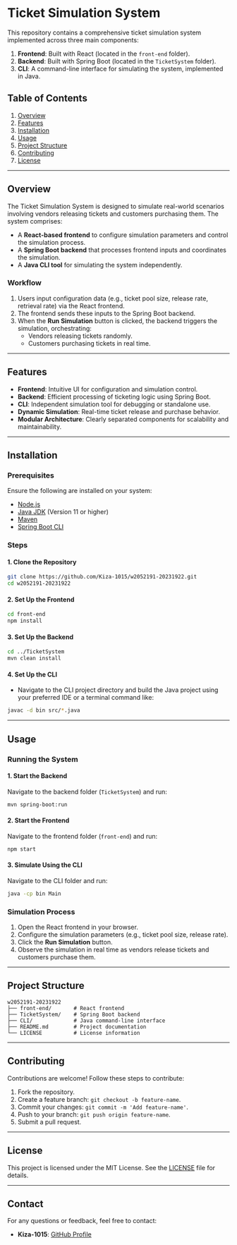 # Ticket Simulation System

This repository contains a comprehensive ticket simulation system implemented across three main components:

1. **Frontend**: Built with React (located in the `front-end` folder).
2. **Backend**: Built with Spring Boot (located in the `TicketSystem` folder).
3. **CLI**: A command-line interface for simulating the system, implemented in Java.

## Table of Contents

1. [Overview](#overview)
2. [Features](#features)
3. [Installation](#installation)
4. [Usage](#usage)
5. [Project Structure](#project-structure)
6. [Contributing](#contributing)
7. [License](#license)

---

## Overview

The Ticket Simulation System is designed to simulate real-world scenarios involving vendors releasing tickets and customers purchasing them. The system comprises:

- A **React-based frontend** to configure simulation parameters and control the simulation process.
- A **Spring Boot backend** that processes frontend inputs and coordinates the simulation.
- A **Java CLI tool** for simulating the system independently.

### Workflow
1. Users input configuration data (e.g., ticket pool size, release rate, retrieval rate) via the React frontend.
2. The frontend sends these inputs to the Spring Boot backend.
3. When the **Run Simulation** button is clicked, the backend triggers the simulation, orchestrating:
   - Vendors releasing tickets randomly.
   - Customers purchasing tickets in real time.

---

## Features

- **Frontend**: Intuitive UI for configuration and simulation control.
- **Backend**: Efficient processing of ticketing logic using Spring Boot.
- **CLI**: Independent simulation tool for debugging or standalone use.
- **Dynamic Simulation**: Real-time ticket release and purchase behavior.
- **Modular Architecture**: Clearly separated components for scalability and maintainability.

---

## Installation

### Prerequisites
Ensure the following are installed on your system:
- [Node.js](https://nodejs.org/)
- [Java JDK](https://www.oracle.com/java/technologies/javase-jdk11-downloads.html) (Version 11 or higher)
- [Maven](https://maven.apache.org/)
- [Spring Boot CLI](https://spring.io/tools)

### Steps

#### 1. Clone the Repository
```bash
git clone https://github.com/Kiza-1015/w2052191-20231922.git
cd w2052191-20231922
```

#### 2. Set Up the Frontend
```bash
cd front-end
npm install
```

#### 3. Set Up the Backend
```bash
cd ../TicketSystem
mvn clean install
```

#### 4. Set Up the CLI
- Navigate to the CLI project directory and build the Java project using your preferred IDE or a terminal command like:
```bash
javac -d bin src/*.java
```

---

## Usage

### Running the System

#### 1. Start the Backend
Navigate to the backend folder (`TicketSystem`) and run:
```bash
mvn spring-boot:run
```

#### 2. Start the Frontend
Navigate to the frontend folder (`front-end`) and run:
```bash
npm start
```

#### 3. Simulate Using the CLI
Navigate to the CLI folder and run:
```bash
java -cp bin Main
```

### Simulation Process
1. Open the React frontend in your browser.
2. Configure the simulation parameters (e.g., ticket pool size, release rate).
3. Click the **Run Simulation** button.
4. Observe the simulation in real time as vendors release tickets and customers purchase them.

---

## Project Structure

```plaintext
w2052191-20231922
├── front-end/       # React frontend
├── TicketSystem/    # Spring Boot backend
├── CLI/             # Java command-line interface
├── README.md        # Project documentation
└── LICENSE          # License information
```

---

## Contributing

Contributions are welcome! Follow these steps to contribute:
1. Fork the repository.
2. Create a feature branch: `git checkout -b feature-name`.
3. Commit your changes: `git commit -m 'Add feature-name'`.
4. Push to your branch: `git push origin feature-name`.
5. Submit a pull request.

---

## License

This project is licensed under the MIT License. See the [LICENSE](LICENSE) file for details.

---

## Contact

For any questions or feedback, feel free to contact:
- **Kiza-1015**: [GitHub Profile](https://github.com/Kiza-1015)

